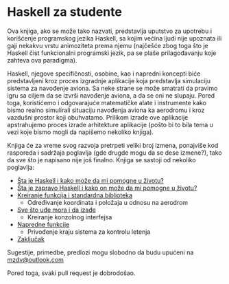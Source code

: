 Haskell za studente
===================

Ova knjiga, ako se može tako nazvati, predstavlja uputstvo za upotrebu i korišćenje programskog
jezika Haskell, sa kojim većina ljudi nije upoznata ili gaji nekakvu vrstu animoziteta prema njemu
(najčešće zbog toga što je Haskell čist funkcionalni programski jezik, pa se plaše prilagođavanju koje
zahteva ova paradigma).

Haskell, njegove specifičnosti, osobine, kao i napredni koncepti biće predstavljeni kroz proces izgradnje
aplikacije koja predstavlja simulaciju sistema za navođenje aviona. Sa neke strane se može smatrati da
pravimo igru sa ciljem da se izvrši navođenje aviona, a da se oni ne slupaju. Pored toga, koristićemo i
odgovarajuće matematičke alate i instrumente kako bismo realno simulirali situaciju navođenja aviona ka
aerodromu i kroz vazdušni prostor koji obuhvatamo. Prilikom izrade ove aplikacije apstrahujemo proces 
izrade arhitekture aplikacije (pošto bi to bila tema u vezi koje bismo mogli da napišemo nekoliko knjiga).

Knjiga će za vreme svog razvoja pretrpeti veliki broj izmena, ponajviše kod rasporeda i sadržaja poglavlja
(gde drugde mogu da se dese izmene?), tako da sve što je napisano nije još finalno.
Knjiga se sastoji od nekoliko poglavlja:
* [Šta je Haskell i kako može da mi pomogne u životu?](chapter1.md)
* [Šta je zapravo Haskell i kako on može da mi pomogne u životu?](chapter2.md)
* [Kreiranje funkcija i standardna biblioteka](chapter3.md)
	* Određivanje koordinata i položaja u odnosu na aerodrom
* [Sve što uđe mora i da izađe](chapter4.md)
	* Kreiranje konzolnog interfejsa
* [Napredne funkcije](chapter5.md)
	* Privođenje kraju sistema za kontrolu letenja
* [Zaključak](chapter6.md)
	
Sugestije, primedbe, predlozi mogu slobodno da budu upućeni na [mzdv@outlook.com](mailto:mzdv@outlook.com)

Pored toga, svaki pull request je dobrodošao.